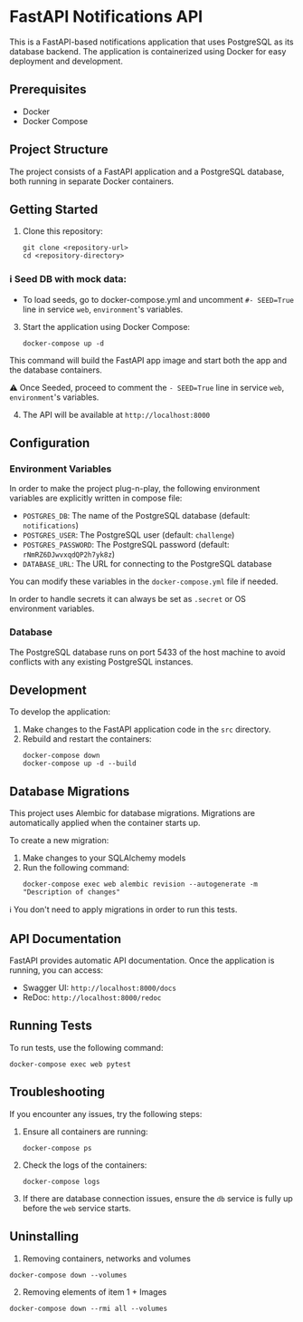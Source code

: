 # FastAPI Notifications API

This is a FastAPI-based notifications application that uses PostgreSQL as its database backend. 
The application is containerized using Docker for easy deployment and development.

## Prerequisites

- Docker
- Docker Compose

## Project Structure

The project consists of a FastAPI application and a PostgreSQL database, both running in separate Docker containers.

## Getting Started

1. Clone this repository:
   ```
   git clone <repository-url>
   cd <repository-directory>
   ```

### :information_source: Seed DB with mock data:
- To load seeds, go to docker-compose.yml and uncomment `#- SEED=True` line in service `web`, `environment`'s variables.

3. Start the application using Docker Compose:
   ```
   docker-compose up -d
   ```

This command will build the FastAPI app image and start both the app and the database containers.

:warning: Once Seeded, proceed to comment the `- SEED=True` line in service `web`, `environment`'s variables.

4. The API will be available at `http://localhost:8000`

## Configuration

### Environment Variables

In order to make the project plug-n-play, the following environment variables are explicitly written in compose file:

- `POSTGRES_DB`: The name of the PostgreSQL database (default: `notifications`)
- `POSTGRES_USER`: The PostgreSQL user (default: `challenge`)
- `POSTGRES_PASSWORD`: The PostgreSQL password (default: `rNmRZ6DJwvxqdQP2h7yk8z`)
- `DATABASE_URL`: The URL for connecting to the PostgreSQL database

You can modify these variables in the `docker-compose.yml` file if needed.

In order to handle secrets it can always be set as `.secret` or OS environment variables.

### Database

The PostgreSQL database runs on port 5433 of the host machine to avoid conflicts with any existing PostgreSQL instances.

## Development

To develop the application:

1. Make changes to the FastAPI application code in the `src` directory.
2. Rebuild and restart the containers:
   ```
   docker-compose down
   docker-compose up -d --build
   ```

## Database Migrations

This project uses Alembic for database migrations. Migrations are automatically applied when the container starts up.

To create a new migration:

1. Make changes to your SQLAlchemy models
2. Run the following command:
   ```
   docker-compose exec web alembic revision --autogenerate -m "Description of changes"
   ```
:information_source: You don't need to apply migrations in order to run this tests.

## API Documentation

FastAPI provides automatic API documentation. Once the application is running, you can access:

- Swagger UI: `http://localhost:8000/docs`
- ReDoc: `http://localhost:8000/redoc`

## Running Tests

To run tests, use the following command:

```
docker-compose exec web pytest
```

## Troubleshooting

If you encounter any issues, try the following steps:

1. Ensure all containers are running:
   ```
   docker-compose ps
   ```

2. Check the logs of the containers:
   ```
   docker-compose logs
   ```

3. If there are database connection issues, ensure the `db` service is fully up before the `web` service starts.

## Uninstalling

1. Removing containers, networks and volumes

```
docker-compose down --volumes
```

2. Removing elements of item 1 + Images

```
docker-compose down --rmi all --volumes
```